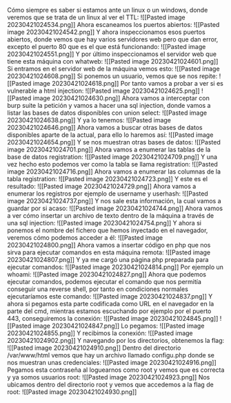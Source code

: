 Cómo siempre es saber si estamos ante un linux o un windows, donde veremos que se trata de un linux al ver el TTL:
![[Pasted image 20230421024534.png]]
Ahora escaneamos los puertos abiertos:
![[Pasted image 20230421024542.png]]
Y ahora inspeccionamos esos puertos abiertos, donde vemos que hay varios servidores web pero que dan error, excepto el puerto 80 que es el que está funcionando:
![[Pasted image 20230421024551.png]]
Y por último inspeccionamos el servidor web que tiene esta máquina con whatweb:
![[Pasted image 20230421024601.png]]
Si entramos en el servidor web de la máquina vemos esto:
![[Pasted image 20230421024608.png]]
Si ponemos un usuario, vemos que se nos repite:
![[Pasted image 20230421024618.png]]
Por tanto vamos a probar a ver si es vulnerable a html injection:
![[Pasted image 20230421024625.png]]
![[Pasted image 20230421024630.png]]
Ahora vamos a interceptar con burp suite la petición y vamos a hacer una sql injection, donde vamos a listar las bases de datos disponibles con union select:
![[Pasted image 20230421024638.png]]
Y ya lo tenemos:
![[Pasted image 20230421024646.png]]
Ahora vamos a buscar otras bases de datos disponibles aparte de la actual, para ello lo haremos así:
![[Pasted image 20230421024654.png]]
Y se nos muestran otras bases de datos:
![[Pasted image 20230421024701.png]]
Ahora vamos a enumerar las tablas de la base de datos registration:
![[Pasted image 20230421024709.png]]
Y una vez hecho esto podemos ver como la tabla se llama registration:
![[Pasted image 20230421024716.png]]
Ahora vamos a enumerar las columnas de la tabla registration:
![[Pasted image 20230421024723.png]]
Y este es el resultado:
![[Pasted image 20230421024729.png]]
Ahora vamos a enumerar los registros por ejemplo de username y userhash:
![[Pasted image 20230421024737.png]]
Y nos sale esta información, la cual vamos a guardar por si acaso:
![[Pasted image 20230421024744.png]]
Ahora vamos a ver cómo insertar un archivo de texto dentro de la máquina a través de una sql injection:
![[Pasted image 20230421024754.png]]
Y ahora si ponemos el nombre del fichero que hemos inyectado en el navegador, veremos cómo podemos acceder a él:
![[Pasted image 20230421024800.png]]
Ahora vamos a insertar código en php que nos sirva para ejecutar comandos en esta máquina remota:
![[Pasted image 20230421024807.png]]
Y ya me cargó una página php preparada para ejecutar comandos:
![[Pasted image 20230421024814.png]]
Por ejemplo un whoami:
![[Pasted image 20230421024827.png]]
Ahora que podemos ejecutar comandos, podemos ejecutar el comando que nos permitía conseguir una reverse shell, por tanto en condiciones normales ejecutaríamos este comando:
![[Pasted image 20230421024837.png]]
Y ahora si pegamos esta parte codificada como URL en el navegador en la parte del cmd, mientras estamos escuchando por ejemplo por el puerto 443, conseguiremos la conexión:
![[Pasted image 20230421024845.png]]
![[Pasted image 20230421024847.png]]
Lo pegamos:
![[Pasted image 20230421024855.png]]
Y recibimos la conexión:
![[Pasted image 20230421024902.png]]
Y navegando por los directorios, obtenemos la flag:
![[Pasted image 20230421024910.png]]
Dentro del directorio /var/www/html vemos que hay un archivo llamado configu.php donde se nos muestran unas credenciales:
![[Pasted image 20230421024916.png]]
Pegamos esta contraseña al loguearnos como root y vemos que es correcta y ya somos usuarios root:
![[Pasted image 20230421024923.png]]
Nos ubicamos dentro del directorio root y vemos que accedemos a la flag de root:
![[Pasted image 20230421024930.png]]
